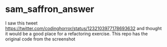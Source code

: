 # sam_saffron_answer
I saw this tweet https://twitter.com/codinghorror/status/1232103977178693632 and thought it would be a good place for a refactoring exercise. This repo has the original code from the screenshot